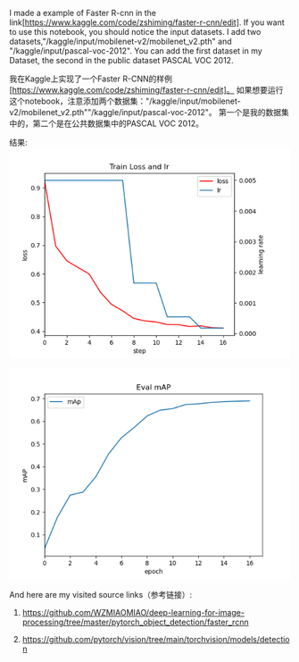 I made a example of Faster R-cnn in the link[https://www.kaggle.com/code/zshiming/faster-r-cnn/edit].
If you want to use this notebook, you should notice the input datasets. I add two datasets,"/kaggle/input/mobilenet-v2/mobilenet_v2.pth" and "/kaggle/input/pascal-voc-2012".
You can add the first dataset in my Dataset, the second in the public dataset PASCAL VOC 2012.

我在Kaggle上实现了一个Faster R-CNN的样例[https://www.kaggle.com/code/zshiming/faster-r-cnn/edit]。
如果想要运行这个notebook，注意添加两个数据集："/kaggle/input/mobilenet-v2/mobilenet_v2.pth""/kaggle/input/pascal-voc-2012"。
第一个是我的数据集中的，第二个是在公共数据集中的PASCAL VOC 2012。

结果:
![](../loss_and_lr20230727-084555.png)

![](../mAP.png)

And here are my visited source links（参考链接）:
1. https://github.com/WZMIAOMIAO/deep-learning-for-image-processing/tree/master/pytorch_object_detection/faster_rcnn

2. https://github.com/pytorch/vision/tree/main/torchvision/models/detection
